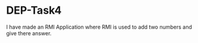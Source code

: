 # DEP-Task4

I have made an RMI Application where RMI is used to add two numbers and give there answer.
